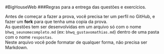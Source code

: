 #BigHouseWeb
###Regras para a entrega das questões e exercícios.
  
Antes de começar a fazer a prova, você precisa ter um perfil no GitHub, e fazer um __fork__ para que tenha uma copia da prova.  
As questões tem ser desenvolvidas em um arquivo só com o nome `bhwq_seunomecompleto.md` (ex: `bhwq_gustavomathias.md`) dentro de uma pasta com o nome `respostas`.  
Neste arquivo você pode formatar de qualquer forma, não precisa ser Markdown.
